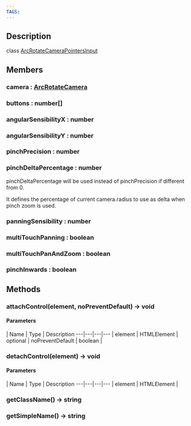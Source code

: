```yaml
---
TAGS:
---
```

## Description

class [ArcRotateCameraPointersInput](/classes/3.1/ArcRotateCameraPointersInput)



## Members

### camera : [ArcRotateCamera](/classes/3.1/ArcRotateCamera)



### buttons : number[]



### angularSensibilityX : number



### angularSensibilityY : number



### pinchPrecision : number



### pinchDeltaPercentage : number

pinchDeltaPercentage will be used instead of pinchPrecision if different from 0.

It defines the percentage of current camera.radius to use as delta when pinch zoom is used.

### panningSensibility : number



### multiTouchPanning : boolean



### multiTouchPanAndZoom : boolean



### pinchInwards : boolean



## Methods

### attachControl(element, noPreventDefault) &rarr; void



#### Parameters
 | Name | Type | Description
---|---|---|---
 | element | HTMLElement | 
optional | noPreventDefault | boolean | 
### detachControl(element) &rarr; void



#### Parameters
 | Name | Type | Description
---|---|---|---
 | element | HTMLElement | 

### getClassName() &rarr; string


### getSimpleName() &rarr; string


